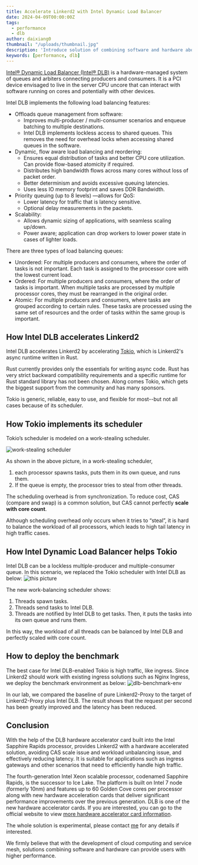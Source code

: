 ```yaml
---
title: Accelerate Linkerd2 with Intel Dynamic Load Balancer
date: 2024-04-09T00:00:00Z
tags:
  - performance
  - dlb
author: daixiang0
thumbnail: "/uploads/thumbnail.jpg"
description: 'Introduce solution of combining software and hardware about how Intel Dynamic Load Balancer helps Linkerd2.'
keywords: [performance, dlb]
---
```


[Intel® Dynamic Load Balancer (Intel® DLB)](https://www.intel.com/content/www/us/en/download/686372/intel-dynamic-load-balancer.html) is a hardware-managed system of queues and arbiters connecting producers and consumers. It is a PCI device envisaged to live in the server CPU uncore that can interact with software running on cores and potentially with other devices.

Intel DLB implements the following load balancing features:

- Offloads queue management from software:
  - Improves multi-producer / multi-consumer scenarios and enqueue batching to multiple destinations.
  - Intel DLB implements lockless access to shared queues. This removes the need for overhead locks when accessing shared queues in the software.
- Dynamic, flow aware load balancing and reordering:
  - Ensures equal distribution of tasks and better CPU core utilization. Can provide flow-based atomicity if required.
  - Distributes high bandwidth flows across many cores without loss of packet order.
  - Better determinism and avoids excessive queuing latencies.
  - Uses less IO memory footprint and saves DDR Bandwidth.
- Priority queuing (up to 8 levels) —allows for QoS:
  - Lower latency for traffic that is latency sensitive.
  - Optional delay measurements in the packets.
- Scalability:
  - Allows dynamic sizing of applications, with seamless scaling up/down.
  - Power aware; application can drop workers to lower power state in cases of lighter loads.

There are three types of load balancing queues:

- Unordered: For multiple producers and consumers, where the order of tasks is not important. Each task is assigned to the processor core with the lowest current load.
- Ordered: For multiple producers and consumers, where the order of tasks is important. When multiple tasks are processed by multiple processor cores, they must be rearranged in the original order.
- Atomic: For multiple producers and consumers, where tasks are grouped according to certain rules. These tasks are processed using the same set of resources and the order of tasks within the same group is important.

## How Intel DLB accelerates Linkerd2

Intel DLB accelerates Linkerd2 by accelerating [Tokio](https://tokio.rs/), which is Linkerd2's async runtime written in Rust.

Rust currently provides only the essentials for writing async code. Rust has very strict backward compatibility requirements and a specific runtime for Rust standard library has not been chosen. Along comes Tokio, which gets the biggest support from the community and has many sponsors.

Tokio is generic, reliable, easy to use, and flexible for most--but not all cases because of its scheduler.

## How Tokio implements its scheduler

Tokio’s scheduler is modeled on a work-stealing scheduler.

![work-stealing scheduler](/uploads/work-stealing-scheduler.png)

As shown in the above picture, in a work-stealing scheduler,

1. each processor spawns tasks, puts them in its own queue, and runs them.
2. If the queue is empty, the processor tries to steal from other threads.

The scheduling overhead is from synchronization. To reduce cost, CAS (compare and swap) is a common solution, but CAS cannot perfectly **scale with core count**.

Although scheduling overhead only occurs when it tries to “steal”, it is hard to balance the workload of all processors, which leads to high tail latency in high traffic cases.

## How Intel Dynamic Load Balancer helps Tokio

Intel DLB can be a lockless multiple-producer and multiple-consumer queue. In this scenario, we replaced the Tokio scheduler with Intel DLB as below:
![this picture](/uploads/work-balancing-scheduler.png)

The new work-balancing scheduler shows:
1. Threads spawn tasks.
2. Threads send tasks to Intel DLB.
3. Threads are notified by Intel DLB to get tasks. Then, it puts the tasks into its own queue and runs them.

In this way, the workload of all threads can be balanced by Intel DLB and perfectly scaled with core count.

## How to deploy the benchmark

The best case for Intel DLB-enabled Tokio is high traffic, like ingress. Since Linkerd2 should work with existing ingress solutions such as Nginx Ingress, we deploy the benchmark environment as below:
![dlb-benchmark-env](/uploads/dlb-benchmark-env.png)

In our lab, we compared the baseline of pure Linkerd2-Proxy to the target of Linkerd2-Proxy plus Intel DLB. The result shows that the request per second has been greatly improved and the latency has been reduced.

## Conclusion

With the help of the DLB hardware accelerator card built into the Intel Sapphire Rapids processor, provides Linkerd2 with a hardware accelerated solution, avoiding CAS scale issue and workload unbalancing issue, and effectively reducing latency. It is suitable for applications such as ingress gateways and other scenarios that need to efficiently handle high traffic.

The fourth-generation Intel Xeon scalable processor, codenamed Sapphire Rapids, is the successor to Ice Lake. The platform is built on Intel 7 node (formerly 10nm) and features up to 60 Golden Cove cores per processor along with new hardware acceleration cards that deliver significant performance improvements over the previous generation. DLB is one of the new hardware accelerator cards. If you are interested, you can go to the official website to view [more hardware accelerator card information](https://link.zhihu.com/?target=https%3A//www.intel.com/content/www/us/en/now/xeon-accelerated/accelerators.html).

The whole solution is experimental, please contact [me](mailto:loong.dai@intel.com) for any details if interested.

We firmly believe that with the development of cloud computing and service mesh, solutions combining software and hardware can provide users with higher performance.